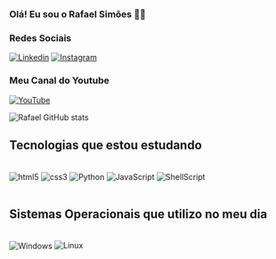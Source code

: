 ### Olá! Eu sou o Rafael Simões ✌🏾

### Redes Sociais

[![Linkedin](https://img.shields.io/badge/LinkedIn-0077B5?style=for-the-badge&logo=linkedin&logoColor=white)](https://www.linkedin.com/public-profile/settings?trk=d_flagship3_profile_self_view_public_profile)
[![Instagram](	https://img.shields.io/badge/Instagram-E4405F?style=for-the-badge&logo=instagram&logoColor=white)](https://www.instagram.com/_rafaellsimoes/)

### Meu Canal do Youtube

[![YouTube](https://img.shields.io/badge/YouTube-FF0000?style=for-the-badge&logo=youtube&logoColor=white)](https://www.youtube.com/channel/UCz6l8Jka8AbqrK5o55u2JlA)


![Rafael GitHub stats](https://github-readme-stats.vercel.app/api?username=rafaeeldev&show_icons=true&bg_color=00000000)

## Tecnologias que estou estudando

<div style="display: inline_block"><br/>
    <img align="center" alt="html5" src="https://img.shields.io/badge/HTML5-E34F26?style=for-the-badge&logo=html5&logoColor=white">
    <img align="center" alt="css3" src="https://img.shields.io/badge/CSS3-1572B6?style=for-the-badge&logo=css3&logoColor=white">
    <img align="center" alt="Python" src="https://img.shields.io/badge/Python-3776AB?style=for-the-badge&logo=python&logoColor=white">
    <img align="center" alt="JavaScript" src="https://img.shields.io/badge/JavaScript-F7DF1E?style=for-the-badge&logo=javascript&logoColor=black">
    <img align="center" alt="ShellScript" src="https://img.shields.io/badge/Shell_Script-121011?style=for-the-badge&logo=gnu-bash&logoColor=white">
</div><br/>

## Sistemas Operacionais que utilizo no meu dia

<div style="display: inline_block"><br/>
    <img align="center" alt="Windows" src="https://img.shields.io/badge/Windows-0078D6?style=for-the-badge&logo=windows&logoColor=white">
    <img aiign="center" alt="Linux" src="https://img.shields.io/badge/Linux-FCC624?style=for-the-badge&logo=linux&logoColor=black">
</div><br/>
